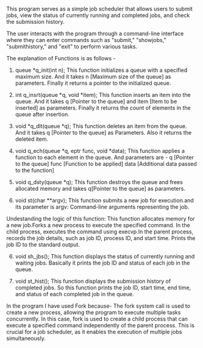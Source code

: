 This program serves as a simple job scheduler that allows users to submit jobs, view the status of currently running and completed jobs, and check the submission history.

The user interacts with the program through a command-line interface where they can enter commands such as "submit," "showjobs," "submithistory," and "exit" to perform various tasks.

The explanation of Functions is as follows -

1) queue *q_init(int n);
This function initializes a queue with a specified maximum size. And it takes n [Maximum size of the queue] as parameters.
Finally it returns a pointer to the initialized queue.

2) int q_insrt(queue *q, void *item);
This function inserts an item into the queue. And it takes q [Pointer to the queue] and item [Item to be inserted] as parameters.
Finally it returns the count of elements in the queue after insertion.

3) void *q_dlt(queue *q);
This function deletes an item from the queue. And it takes q [Pointer to the queue] as Parameters.
Also it returns the deleted item.

3) void q_ech(queue *q, eptr func, void *data);
This function applies a function to each element in the queue. And parameters are -
q [Pointer to the queue]
func [Function to be applied]
data [Additional data passed to the function]

4) void q_dsty(queue *q);
This function destroys the queue and frees allocated memory and takes q[Pointer to the queue] as parameters.

5) void st(char **argv);
This function submits a new job for execution.and its parameter is argv: Command-line arguments representing the job.

Undestanding the logic of this function:
This function allocates memory for a new job.Forks a new process to execute the specified command.
In the child process, executes the command using execvp.In the parent process, records the job details, such as job ID, process ID, and start time.
Prints the job ID to the standard output.

6) void sh_jbs();
This function displays the status of currently running and waiting jobs. Basically it prints the job ID and status of each job in the queue.

7) void st_hist();
This function displays the submission history of completed jobs. So this function prints the job ID, start time, end time, and status of each completed job in the queue.

In the program I have used Fork because-
The fork system call is used to create a new process, allowing the program to execute multiple tasks concurrently. In this case, fork is used to create a child process that can execute a specified command independently of the parent process. This is crucial for a job scheduler, as it enables the execution of multiple jobs simultaneously.
